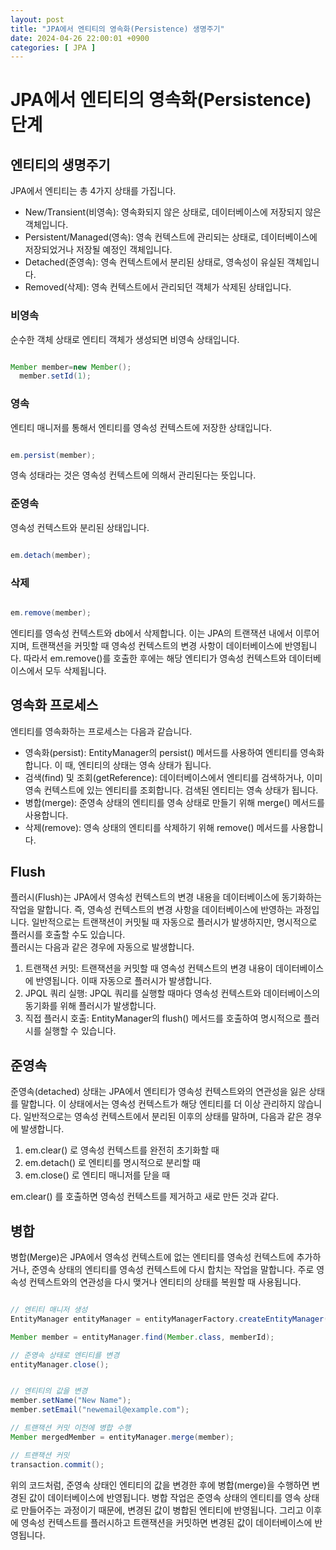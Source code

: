 ```yaml
---
layout: post
title: "JPA에서 엔티티의 영속화(Persistence) 생명주기"
date: 2024-04-26 22:00:01 +0900
categories: [ JPA ]
---
```


# JPA에서 엔티티의 영속화(Persistence) 단계

## 엔티티의 생명주기

JPA에서 엔티티는 총 4가지 상태를 가집니다.

- New/Transient(비영속): 영속화되지 않은 상태로, 데이터베이스에 저장되지 않은 객체입니다.
- Persistent/Managed(영속): 영속 컨텍스트에 관리되는 상태로, 데이터베이스에 저장되었거나 저장될 예정인 객체입니다.
- Detached(준영속): 영속 컨텍스트에서 분리된 상태로, 영속성이 유실된 객체입니다.
- Removed(삭제): 영속 컨텍스트에서 관리되던 객체가 삭제된 상태입니다.

### 비영속

순수한 객체 상태로 엔티티 객체가 생성되면 비영속 상태입니다.

```java

Member member=new Member();
  member.setId(1);

```

### 영속

엔티티 매니저를 통해서 엔티티를 영속성 컨텍스트에 저장한 상태입니다.

```java

em.persist(member);

```

영속 성태라는 것은 영속성 컨텍스트에 의해서 관리된다는 뜻입니다.

### 준영속

영속성 컨텍스트와 분리된 상태입니다.

```java

em.detach(member);

```

### 삭제

```java

em.remove(member);

```

엔티티를 영속성 컨텍스트와 db에서 삭제합니다. 이는 JPA의 트랜잭션 내에서 이루어지며, 트랜잭션을 커밋할 때 영속성 컨텍스트의 변경 사항이 데이터베이스에 반영됩니다. 따라서
em.remove()를 호출한 후에는 해당 엔티티가 영속성 컨텍스트와 데이터베이스에서 모두 삭제됩니다.

## 영속화 프로세스

엔티티를 영속화하는 프로세스는 다음과 같습니다.

- 영속화(persist): EntityManager의 persist() 메서드를 사용하여 엔티티를 영속화합니다. 이 때, 엔티티의 상태는 영속 상태가 됩니다.
- 검색(find) 및 조회(getReference): 데이터베이스에서 엔티티를 검색하거나, 이미 영속 컨텍스트에 있는 엔티티를 조회합니다. 검색된 엔티티는 영속 상태가 됩니다.
- 병합(merge): 준영속 상태의 엔티티를 영속 상태로 만들기 위해 merge() 메서드를 사용합니다.
- 삭제(remove): 영속 상태의 엔티티를 삭제하기 위해 remove() 메서드를 사용합니다.

## Flush

플러시(Flush)는 JPA에서 영속성 컨텍스트의 변경 내용을 데이터베이스에 동기화하는 작업을 말합니다. 즉, 영속성 컨텍스트의 변경 사항을 데이터베이스에 반영하는 과정입니다.
일반적으로는 트랜잭션이 커밋될 때 자동으로 플러시가 발생하지만, 명시적으로 플러시를 호출할 수도 있습니다.
<br>
플러시는 다음과 같은 경우에 자동으로 발생합니다.

1. 트랜잭션 커밋: 트랜잭션을 커밋할 때 영속성 컨텍스트의 변경 내용이 데이터베이스에 반영됩니다. 이때 자동으로 플러시가 발생합니다.
2. JPQL 쿼리 실행: JPQL 쿼리를 실행할 때마다 영속성 컨텍스트와 데이터베이스의 동기화를 위해 플러시가 발생합니다.
3. 직접 플러시 호출: EntityManager의 flush() 메서드를 호출하여 명시적으로 플러시를 실행할 수 있습니다.

## 준영속

준영속(detached) 상태는 JPA에서 엔티티가 영속성 컨텍스트와의 연관성을 잃은 상태를 말합니다. 이 상태에서는 영속성 컨텍스트가 해당 엔티티를 더 이상 관리하지 않습니다.
일반적으로는 영속성 컨텍스트에서 분리된 이후의 상태를 말하며, 다음과 같은 경우에 발생합니다.

1. em.clear() 로 영속성 컨텍스트를 완전히 초기화할 때
2. em.detach() 로 엔티티를 명시적으로 분리할 때
3. em.close() 로 엔티티 매니저를 닫을 때

em.clear() 를 호출하면 영속성 컨텍스트를 제거하고 새로 만든 것과 같다.

## 병합

병합(Merge)은 JPA에서 영속성 컨텍스트에 없는 엔티티를 영속성 컨텍스트에 추가하거나, 준영속 상태의 엔티티를 영속성 컨텍스트에 다시 합치는 작업을 말합니다. 주로 영속성
컨텍스트와의 연관성을 다시 맺거나 엔티티의 상태를 복원할 때 사용됩니다.

```java

// 엔티티 매니저 생성
EntityManager entityManager = entityManagerFactory.createEntityManager();

Member member = entityManager.find(Member.class, memberId);

// 준영속 상태로 엔티티를 변경
entityManager.close();


// 엔티티의 값을 변경
member.setName("New Name");
member.setEmail("newemail@example.com");

// 트랜잭션 커밋 이전에 병합 수행
Member mergedMember = entityManager.merge(member);

// 트랜잭션 커밋
transaction.commit();

```

위의 코드처럼, 준영속 상태인 엔티티의 값을 변경한 후에 병합(merge)을 수행하면 변경된 값이 데이터베이스에 반영됩니다.
병합 작업은 준영속 상태의 엔티티를 영속 상태로 만들어주는 과정이기 때문에, 변경된 값이 병합된 엔티티에 반영됩니다. 그리고 이후에 영속성 컨텍스트를 플러시하고 트랜잭션을 커밋하면 변경된 값이 데이터베이스에 반영됩니다.
